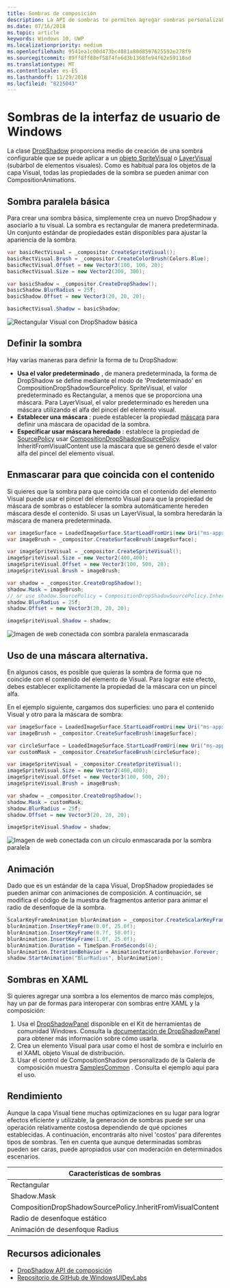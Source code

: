 ```yaml
---
title: Sombras de composición
description: La API de sombras te permiten agregar sombras personalizables dinámicas a contenido de la interfaz de usuario.
ms.date: 07/16/2018
ms.topic: article
keywords: Windows 10, UWP
ms.localizationpriority: medium
ms.openlocfilehash: 9541ea1c00d473bc4881a80d8597625592e278f9
ms.sourcegitcommit: 89ff8ff88ef58f4fe6d3b1368fe94f62e59118ad
ms.translationtype: MT
ms.contentlocale: es-ES
ms.lasthandoff: 11/29/2018
ms.locfileid: "8215043"
---
```

# <a name="shadows-in-windows-ui"></a>Sombras de la interfaz de usuario de Windows

La clase [DropShadow](/uwp/api/Windows.UI.Composition.DropShadow) proporciona medio de creación de una sombra configurable que se puede aplicar a un [objeto SpriteVisual](/uwp/api/windows.ui.composition.spritevisual) o [LayerVisual](/uwp/api/windows.ui.composition.layervisual) (subárbol de elementos visuales). Como es habitual para los objetos de la capa Visual, todas las propiedades de la sombra se pueden animar con CompositionAnimations.

## <a name="basic-drop-shadow"></a>Sombra paralela básica

Para crear una sombra básica, simplemente crea un nuevo DropShadow y asociarlo a tu visual. La sombra es rectangular de manera predeterminada. Un conjunto estándar de propiedades están disponibles para ajustar la apariencia de la sombra.

```cs
var basicRectVisual = _compositor.CreateSpriteVisual();
basicRectVisual.Brush = _compositor.CreateColorBrush(Colors.Blue);
basicRectVisual.Offset = new Vector3(100, 100, 20);
basicRectVisual.Size = new Vector2(300, 300);

var basicShadow = _compositor.CreateDropShadow();
basicShadow.BlurRadius = 25f;
basicShadow.Offset = new Vector3(20, 20, 20);

basicRectVisual.Shadow = basicShadow;
```

![Rectangular Visual con DropShadow básica](images/rectangular-dropshadow.png)

## <a name="shaping-the-shadow"></a>Definir la sombra

Hay varias maneras para definir la forma de tu DropShadow:

- **Usa el valor predeterminado** , de manera predeterminada, la forma de DropShadow se define mediante el modo de 'Predeterminado' en CompositionDropShadowSourcePolicy. SpriteVisual, el valor predeterminado es Rectangular, a menos que se proporciona una máscara. Para LayerVisual, el valor predeterminado es hereden una máscara utilizando el alfa del pincel del elemento visual.
- **Establecer una máscara** : puede establecer la propiedad [máscara](/uwp/api/windows.ui.composition.dropshadow.mask) para definir una máscara de opacidad de la sombra.
- **Especificar usar máscara heredado** : establece la propiedad de [SourcePolicy](/uwp/api/windows.ui.composition.dropshadow.sourcepolicy) usar [CompositionDropShadowSourcePolicy](/uwp/api/windows.ui.composition.compositiondropshadowsourcepolicy). InheritFromVisualContent use la máscara que se generó desde el valor alfa del pincel del elemento visual.

## <a name="masking-to-match-your-content"></a>Enmascarar para que coincida con el contenido

Si quieres que la sombra para que coincida con el contenido del elemento Visual puede usar el pincel del elemento Visual para que la propiedad de máscara de sombras o establecer la sombra automáticamente hereden máscara desde el contenido. Si usas un LayerVisual, la sombra heredarán la máscara de manera predeterminada.

```cs
var imageSurface = LoadedImageSurface.StartLoadFromUri(new Uri("ms-appx:///Assets/myImage.png"));
var imageBrush = _compositor.CreateSurfaceBrush(imageSurface);

var imageSpriteVisual = _compositor.CreateSpriteVisual();
imageSpriteVisual.Size = new Vector2(400,400);
imageSpriteVisual.Offset = new Vector3(100, 500, 20);
imageSpriteVisual.Brush = imageBrush;

var shadow = _compositor.CreateDropShadow();
shadow.Mask = imageBrush;
// or use shadow.SourcePolicy = CompositionDropShadowSourcePolicy.InheritFromVisualContent;
shadow.BlurRadius = 25f;
shadow.Offset = new Vector3(20, 20, 20);

imageSpriteVisual.Shadow = shadow;
```

![Imagen de web conectada con sombra paralela enmascarada](images/ms-brand-web-dropshadow.png)

## <a name="using-an-alternative-mask"></a>Uso de una máscara alternativa.

En algunos casos, es posible que quieras la sombra de forma que no coincide con el contenido del elemento de Visual. Para lograr este efecto, debes establecer explícitamente la propiedad de la máscara con un pincel alfa.

En el ejemplo siguiente, cargamos dos superficies: uno para el contenido Visual y otro para la máscara de sombra:

```cs
var imageSurface = LoadedImageSurface.StartLoadFromUri(new Uri("ms-appx:///Assets/myImage.png"));
var imageBrush = _compositor.CreateSurfaceBrush(imageSurface);

var circleSurface = LoadedImageSurface.StartLoadFromUri(new Uri("ms-appx:///Assets/myCircleImage.png"));
var customMask = _compositor.CreateSurfaceBrush(circleSurface);

var imageSpriteVisual = _compositor.CreateSpriteVisual();
imageSpriteVisual.Size = new Vector2(400,400);
imageSpriteVisual.Offset = new Vector3(100, 500, 20);
imageSpriteVisual.Brush = imageBrush;

var shadow = _compositor.CreateDropShadow();
shadow.Mask = customMask;
shadow.BlurRadius = 25f;
shadow.Offset = new Vector3(20, 20, 20);

imageSpriteVisual.Shadow = shadow;
```

![Imagen de web conectada con un círculo enmascarada por la sombra paralela](images/ms-brand-web-masked-dropshadow.png)

## <a name="animating"></a>Animación

Dado que es un estándar de la capa Visual, DropShadow propiedades se pueden animar con animaciones de composición. A continuación, se modifica el código de la muestra de fragmentos anterior para animar el radio de desenfoque de la sombra.

```cs
ScalarKeyFrameAnimation blurAnimation = _compositor.CreateScalarKeyFrameAnimation();
blurAnimation.InsertKeyFrame(0.0f, 25.0f);
blurAnimation.InsertKeyFrame(0.7f, 50.0f);
blurAnimation.InsertKeyFrame(1.0f, 25.0f);
blurAnimation.Duration = TimeSpan.FromSeconds(4);
blurAnimation.IterationBehavior = AnimationIterationBehavior.Forever;
shadow.StartAnimation("BlurRadius", blurAnimation);
```

## <a name="shadows-in-xaml"></a>Sombras en XAML

Si quieres agregar una sombra a los elementos de marco más complejos, hay un par de formas para interoperar con sombras entre XAML y la composición:

1. Usa el [DropShadowPanel](https://github.com/Microsoft/UWPCommunityToolkit/blob/master/Microsoft.Toolkit.Uwp.UI.Controls/DropShadowPanel/DropShadowPanel.Properties.cs) disponible en el Kit de herramientas de comunidad Windows. Consulta la [documentación de DropShadowPanel](https://docs.microsoft.com/windows/uwpcommunitytoolkit/controls/DropShadowPanel) para obtener más información sobre cómo usarla.
1. Crea un elemento Visual para usar como el host de sombra e incluirlo en el XAML objeto Visual de distribución.
1. Usar el control de CompositionShadow personalizado de la Galería de composición muestra [SamplesCommon](https://github.com/Microsoft/WindowsUIDevLabs/tree/master/SamplesCommon/SamplesCommon) . Consulta el ejemplo aquí para el uso.

## <a name="performance"></a>Rendimiento

Aunque la capa Visual tiene muchas optimizaciones en su lugar para lograr efectos eficiente y utilizable, la generación de sombras puede ser una operación relativamente costosa dependiendo de qué opciones establecidas. A continuación, encontrarás alto nivel 'costos' para diferentes tipos de sombras. Ten en cuenta que aunque determinadas sombras pueden ser caras, puede apropiados usar con moderación en determinados escenarios.

Características de sombras| Coste
------------- | -------------
Rectangular    | Low
Shadow.Mask      | Alto
CompositionDropShadowSourcePolicy.InheritFromVisualContent | Alto
Radio de desenfoque estático | Low
Animación de desenfoque Radius | Alto

## <a name="additional-resources"></a>Recursos adicionales

- [DropShadow API de composición](/uwp/api/Windows.UI.Composition.DropShadow)
- [Repositorio de GitHub de WindowsUIDevLabs](https://github.com/Microsoft/WindowsUIDevLabs)